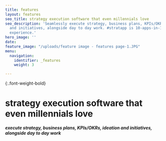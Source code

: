 ```yaml
---
title: features
layout: features
seo_title: strategy execution software that even millennials love
seo_description: 'Seamlessly execute strategy, business plans, KPIs/OKRs, ideation
  and initiatives, alongside day to day work. #stratapp is 10-apps-in-1 seamless user
  experience.'
hero_image: ''
date: 
feature_image: "/uploads/feature image - features page-1.JPG"
menu:
  navigation:
    identifier: _features
    weight: 3

---
```

{:.font-weight-bold}

# strategy execution software that even millennials love

##### execute strategy, business plans, KPIs/OKRs, ideation and initiatives, alongside day to day work